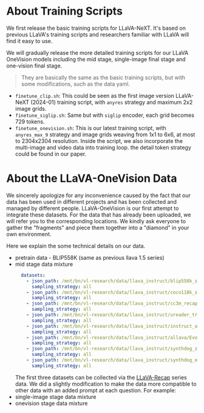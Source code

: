 # About Training Scripts

We first release the basic training scripts for LLaVA-NeXT. It's based on previous LLaVA's training scripts and researchers familiar with LLaVA will find it easy to use.

We will gradually release the more detailed training scripts for our LLaVA OneVision models including the mid stage, single-image final stage and one-vision final stage.
> They are basically the same as the basic training scripts, but with some modifications, such as the data yaml.

- `finetune_clip.sh`: This could be seen as the first image version LLaVA-NeXT (2024-01) training script, with `anyres` strategy and maximum 2x2 image grids.
- `finetune_siglip.sh`: Same but with `siglip` encoder, each grid becomes 729 tokens.
- `finetune_onevision.sh`: This is our latest training script, with `anyres_max_9` strategy and image grids weaving from 1x1 to 6x6, at most to 2304x2304 resolution. Inside the script, we also incorporate the multi-image and video data into training loop. the detail token strategy could be found in our paper.

# About the LLaVA-OneVision Data

We sincerely apologize for any inconvenience caused by the fact that our data has been used in different projects and has been collected and managed by different people. LLaVA-OneVision is our first attempt to integrate these datasets. For the data that has already been uploaded, we will refer you to the corresponding locations. We kindly ask everyone to gather the "fragments" and piece them together into a "diamond" in your own environment. 

Here we explain the some technical details on our data. 

- pretrain data - BLIP558K (same as previous llava 1.5 series)
- mid stage data mixture
  ```yaml
    datasets:
      - json_path: /mnt/bn/vl-research/data/llava_instruct/blip558k_stage1.5_finetune_w_prompt.json
        sampling_strategy: all
      - json_path: /mnt/bn/vl-research/data/llava_instruct/coco118k_stage1.5_finetune_w_prompt.json
        sampling_strategy: all
      - json_path: /mnt/bn/vl-research/data/llava_instruct/cc3m_recap_data_prompt_v2.json
        sampling_strategy: all
      - json_path: /mnt/bn/vl-research/data/llava_instruct/ureader_tr_sft.json
        sampling_strategy: all
      - json_path: /mnt/bn/vl-research/data/llava_instruct/instruct_azure_dc_zh_92K.json
        sampling_strategy: all
      - json_path: /mnt/bn/vl-research/data/llava_instruct/allava/Evol-Instruct-GPT4-Turbo-143K.json
        sampling_strategy: all
      - json_path: /mnt/bn/vl-research/data/llava_instruct/synthdog_zh/synthdog_zh_100k.json
        sampling_strategy: all
      - json_path: /mnt/bn/vl-research/data/llava_instruct/synthdog_en/synthdog_en_100k.json
        sampling_strategy: all  
  ```
  The first three datasets can be collected via the [LLaVA-Recap](https://huggingface.co/collections/lmms-lab/llava-next-6623288e2d61edba3ddbf5ff) series data. We did a slightly modification to make the data more compatible to other data with an added prompt at each question. For example:
- single-image stage data mixture
- onevision stage data mixture
